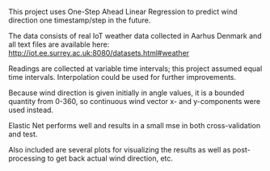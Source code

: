 This project uses One-Step Ahead Linear Regression to predict wind direction one timestamp/step in the future. 

The data consists of real IoT weather data collected in Aarhus Denmark and all text files are available here: http://iot.ee.surrey.ac.uk:8080/datasets.html#weather

Readings are collected at variable time intervals; this project assumed equal time intervals. Interpolation could be used for further improvements. 

Because wind direction is given initially in angle values, it is a bounded quantity from 0-360, so continuous wind vector x- and y-components were used instead. 

Elastic Net performs well and results in a small mse in both cross-validation and test. 

Also included are several plots for visualizing the results as well as post-processing to get back actual wind direction, etc. 


